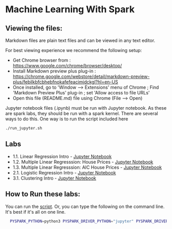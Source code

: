 <link rel='stylesheet' href='assets/css/main.css'/>


Machine Learning With Spark
=====================

Viewing the files:
-----------------
Markdown files are plain text files and can be viewed in any text editor.

For best viewing experience we recommend the following setup:
* Get Chrome browser from : https://www.google.com/chrome/browser/desktop/
* Install Markdown preview plus plug-in : https://chrome.google.com/webstore/detail/markdown-preview-plus/febilkbfcbhebfnokafefeacimjdckgl?hl=en-US
* Once installed, go to 'Window --> Extensions' menu of Chrome ;   Find 'Markdown Preview Plus' plug-in ;  set 'Allow access to file URLs'
* Open this file (README.md) file using Chrome (File --> Open)


Jupyter notebook files (.ipynb) must be run with Jupyter notebook.  As these are spark labs, they should be run with a spark kernel.  There are
several ways to do this. One way is to run the script included here

```bash
./run_jupyter.sh
```



Labs
----

 * 1.1. Linear Regression Intro - [Jupyter Notebook](linear-regression/1-lr.ipynb)
 * 1.2. Multiple Linear Regresssion: House Prices - [Jupyter Notebook](linear-regression/2-mlr-house-prices.ipynb)
 * 1.3. Multiple Linear Regresssion: AIC House Prices - [Jupyter Notebook](linear-regression/3-mlr-AIC-house-prices.ipynb)
 * 2.1. Logistic Regression Intro - [Jupyter Notebook](logistic-regression/1-credit-approval.ipynb)
 * 3.1. Clustering Intro - [Jupyter Notebook](clustering/1-kmeans-mtcars.ipynb)


## How to Run these labs:

You can run the [script](./run_jupyter.sh).  Or, you can type the following on the command line. It's best if it's all on one line.

```bash
  PYSPARK_PYTHON=python3 PYSPARK_DRIVER_PYTHON="jupyter" PYSPARK_DRIVER_PYTHON_OPTS="notebook" ~/spark/bin/pyspark
```



```




